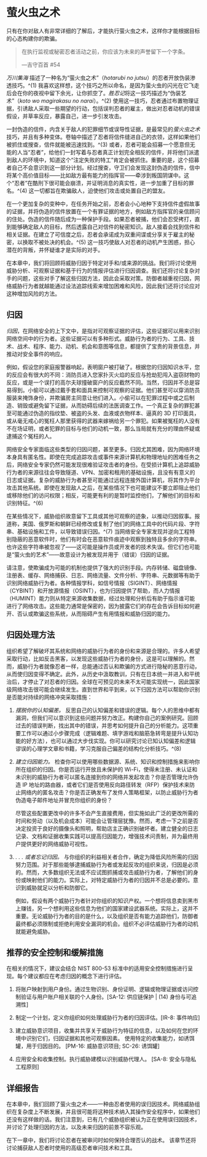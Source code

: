 # 萤火虫之术

只有在你对敌人有非常详细的了解后，才能执行萤火虫之术，这样你才能根据目标的心态构建你的欺骗。

> 在执行监视或秘密忍者活动之前，你应该为未来的声誉留下一个字条。
> 
> —吉守百首 #54

*万川集海* 描述了一种名为“萤火虫之术”（*hotarubi no jutsu*）的忍者开放伪装渗透技巧。^(1) 我喜欢这样想，这个技巧之所以命名，是因为萤火虫的闪光在它飞走后会在你的夜视中留下余光，让你抓空了。*胜忍记*将这一技巧描述为“伪装艺术”（*koto wo magirakasu no narai*）。^(2) 使用这一技巧，忍者通过布置物理证据，引诱敌人采取一些期望的行动，包括误判忍者的雇主，做出对忍者动机的错误假设，并草率反应，暴露自己，进一步引发攻击。

一封伪造的信件，内含关于敌人的犯罪细节或误导性证据，是最常见的*萤火虫之术*技巧，并且有多种变体。卷轴中描述了忍者将信件缝进自己的衣领，这样如果他们被抓住或搜查，信件就能被迅速找到。^(3) 或者，忍者可能会招募一个愿意但无能的人当“忍者”，给他们一封写着与忍者真正计划完全相反的信件，并将他们派遣到敌人的环境中，知道这个“注定失败的特工”肯定会被抓住。重要的是，这个招募者自己不会意识到这一部分计划。经过搜查，守卫们会发现这封伪造的信件，信中将某个高价值目标——比如敌方最有能力的指挥官——牵涉到叛国阴谋中。这个“忍者”在酷刑下很可能会崩溃，并证明消息的真实性，进一步加重了目标的罪名。^(4) 这一切都旨在欺骗敌人，迫使他们攻击或处置自己的盟友。

在一个更加复杂的变种中，在任务开始之前，忍者会小心地种下支持信件虚假故事的证据，并将伪造的信件放置在一个有罪证据的地方，例如敌方指挥官的亲信顾问的住处。伪造的信件随后成为一种保护手段。如果忍者被捕，他们会忍受拷打，直到能够确定敌人的目标，然后透露自己对信件的秘密知识。敌人接着会找到信件和相关证据。在建立了可信度之后，忍者会承诺成为双重间谍或分享关于雇主的秘密，以换取不被处决的机会。^(5) 这一技巧使敌人对忍者的动机产生困惑，担心潜在的背叛，并怀疑谁才是实际的对手。

在本章中，我们将回顾将威胁归因于特定对手和/或来源的挑战。我们将讨论使用威胁分析、可观察证据和基于行为的情报评估进行归因调查。我们还将讨论复杂对手的问题，这些对手了解这些归因方法，因此会采取对策。防御者越重视归因，网络威胁行为者就越能通过设法追踪线索来增加困难和风险，因此我们还将讨论应对这种增加风险的方法。

## 归因

*归因*，在网络安全的上下文中，是指对可观察证据的评估，这些证据可以用来识别网络空间中的行为者。这些证据可以有多种形式。威胁行为者的行为、工具、技术、战术、程序、能力、动机、机会和意图等信息，都提供了宝贵的背景信息，并推动对安全事件的响应。

例如，假设您的家庭报警器响起，表明窗户被打破了。根据您的归因知识水平，您的反应会有很大的不同：消防员进入您家扑灭火焰的反应与抢劫犯闯入盗窃财物的反应，或是一个误打的高尔夫球撞破窗户的反应截然不同。当然，归因并不总是容易得到。小偷可以通过戴手套和面具来控制可观察的证据。他们甚至可以穿消防员服装来掩饰身份，并欺骗房主同意让他们进入。小偷可以在犯罪过程中或之后制造、销毁或避免留下证据，从而妨碍后续的法医调查工作。一个真正复杂的罪犯甚至可能通过伪造的指纹垫、被盗的头发、血液或衣物样本、逼真的 3D 打印面具，或从毫无戒心的冤枉人那里获得的武器来嫁祸给另一个罪犯。如果被冤枉的人没有不在场证明，或者犯罪的目标与他们的动机一致，那么当局就有充分的理由怀疑或逮捕这个冤枉的人。

网络安全专家面临这些类型的归因问题，甚至更多。归因尤其困难，因为网络环境本身具有匿名性。即使在完成追踪攻击或事件来源计算机和物理地址的困难任务之后，网络安全专家仍然可能发现很难验证攻击者的身份。在受损计算机上追踪威胁行为者的来源往往会导致隧道、VPN、加密和租用的基础设施，且没有有意义的日志或证据。复杂的威胁行为者甚至可能通过远程连接外国计算机，将其作为平台攻击其他系统。即使在发现敌人之后，在某些情况下也可能建议不要立即阻止他们或移除他们的访问权限；相反，可能更有利的是暂时监控他们，了解他们的目标和识别特征。^(6)

在某些情况下，威胁组织故意留下工具或其他可观察的迹象，以推动归因叙事。报道称，美国、俄罗斯和朝鲜已经修改或复制了他们的网络工具中的代码片段、字符串、基础设施和工件，以导致错误归因。^(7) 当网络安全专家发现并逆向工程特别隐蔽的恶意软件时，他们有时会在恶意软件痕迹中观察到独特且多余的字符串。也许这些字符串被忽视了——这可能是操作员或开发者的技术失误。但它们也可能是“萤火虫的艺术”——故意设计为被发现并用于（错误）归因的证据。

请注意，使欺骗成为可能的机制也提供了强大的识别手段。内存转储、磁盘镜像、注册表、缓存、网络捕获、日志、网络流量、文件分析、字符串、元数据等有助于识别网络威胁行为者。各种情报学科，如信号情报（SIGINT）、网络情报（CYBINT）和开放源情报（OSINT），也为归因提供了帮助，而人力情报（HUMINT）能力则从特定来源收集数据，经过处理和分析后有助于指示谁可能进行了网络攻击。这些能力通常是保密的，因为披露它们的存在会告诉目标如何避开、否认或欺骗这些系统，从而阻碍产生有用情报和威胁归因的能力。

## 归因处理方法

组织希望了解破坏其系统和网络的威胁行为者的身份和来源是合理的。许多人希望采取行动，比如反击黑客，以发现这些威胁行为者的身份，这是可以理解的。然而，威胁行为者就像忍者一样，总能通过否认和欺骗的方式进行隐秘的恶意行动，从而使归因变得不确定。此外，从历史中汲取教训，只有在日本统一并进入和平统治后，才停止了对忍者的归因。全球在可预见的未来不太可能实现统一，因此国家级网络攻击很可能会继续发生。直到世界和平到来，以下归因方法可以帮助你识别是否能对持续的网络冲突采取措施：

1.  *摆脱你的认知偏差。* 反思自己的认知偏差和错误的逻辑。每个人的思维中都有漏洞，但我们可以意识到这些问题并努力改正。构建你自己的案例研究。回顾过去的错误判断，找出其中的错误，并思考如何提升自己的分析能力。这项重要工作可以通过小步骤完成（逻辑难题、填字游戏和脑筋急转弯是提升认知功能的好方法），也可以通过大步伐实现。你可以研究讨论已知认知偏差和逻辑谬误的心理学文章和书籍，学习克服自己偏差的结构化分析技巧。^(8)

1.  *建立归因能力。* 检查你可以使用哪些数据源、系统、知识和控制措施来影响你所在组织的归因。你是否运行开放且未保护的 Wi-Fi，使得未注册、未认证和未识别的威胁行为者可以匿名连接到你的网络并发起攻击？你是否管理允许伪造 IP 地址的路由器，或者它们是否使用反向路径转发（RFP）保护技术来防止网络内的匿名攻击？你是否正确发布了发件人策略框架，以防止威胁行为者伪造电子邮件地址并冒充你组织的身份？

    尽管这些配置更改中的许多不会产生直接费用，但实施如此广泛的更改所需的时间和劳动（以及机会成本）可能会让管理层犹豫。然而，考虑一下之前是否决定投资于良好的摄像头和照明，帮助店主正确识别破坏者。建立健全的日志记录、文档和证据收集实践可以提高归因能力，增强技术问责制，并为最终用户提供更好的网络威胁可视性。

1.  *. . . 或者忘记归因。* 与你组织的利益相关者合作，确定为降低风险所需的归因努力范围。对于那些能够逮捕威胁行为者或发起反攻的组织来说，归因是必须的。然而，大多数组织无法或不应试图抓捕或攻击威胁行为者，了解他们的身份或映射他们的能力。实际上，对特定威胁行为者的归因并不总是必要的。意识到威胁就足以分析和防御它。

    例如，假设有两个威胁行为者针对你组织的知识产权。一个想将信息卖到黑市上赚钱，另一个想利用这些信息为他们的国家建设武器系统。实际上，这并不重要。无论威胁行为者的目的是什么，以及组织是否有能力追踪他们，防御者最终都必须限制或拒绝利用安全漏洞的机会。组织不必评估威胁行为者的动机就能避免威胁。

## 推荐的安全控制和缓解措施

在相关的情况下，建议会结合 NIST 800-53 标准中的适用安全控制措施进行呈现。每个建议都应在考虑归因的概念下进行评估。

1.  将账户映射到用户身份。通过生物识别、身份证明、逻辑或物理证据或访问控制验证与用户账户相关联的个人身份。[SA-12: 供应链保护 | (14) 身份与可追溯性]

1.  制定一个计划，定义你组织如何处理威胁行为者的归因评估。[IR-8: 事件响应]

1.  建立威胁意识项目，收集并共享关于威胁行为特征的信息，以及如何在您的环境中识别它们，归因证据和其他可观察因素。 使用特定的收集能力，如诱饵罐，用于归因目的。 [PM-16: 威胁意识项目; SC-26: 诱饵罐]

1.  应用安全和收集控制。执行威胁建模以识别威胁代理人。 [SA-8: 安全与隐私工程原则]

## 详细报告

在本章中，我们回顾了萤火虫之术——一种由忍者使用的误归因技术。网络威胁组织在复杂度上不断发展，并且很可能将这种技术纳入其操作安全程序中，如果他们还没有这样做的话。我们注意到，已有几个威胁组织被认为正在使用误归因技术，并讨论了处理归因的方法，以及未来归因的前景不容乐观。

在下一章中，我们将讨论忍者在被审问时如何保持合理否认的战术。 该章节还将讨论捕获敌人忍者时使用的高级忍者审问技术和工具。
